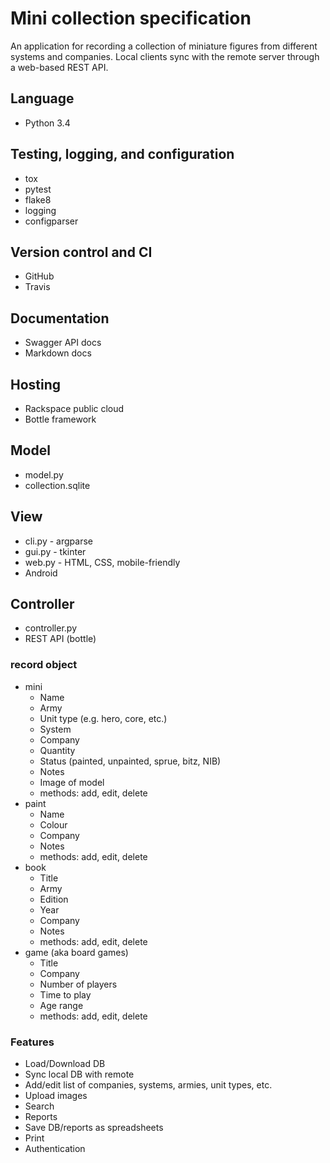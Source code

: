 # Mini collection specification

An application for recording a collection of miniature figures from different
systems and companies. Local clients sync with the remote server through a
web-based REST API.

## Language

* Python 3.4

## Testing, logging, and configuration

* tox
* pytest
* flake8
* logging
* configparser

## Version control and CI

* GitHub
* Travis

## Documentation

* Swagger API docs
* Markdown docs

## Hosting

* Rackspace public cloud
* Bottle framework

## Model

* model.py
* collection.sqlite

## View

* cli.py - argparse
* gui.py - tkinter
* web.py - HTML, CSS, mobile-friendly
* Android

## Controller

* controller.py
* REST API (bottle)

### record object
* mini
  - Name
  - Army
  - Unit type (e.g. hero, core, etc.)
  - System
  - Company
  - Quantity
  - Status (painted, unpainted, sprue, bitz, NIB)
  - Notes
  - Image of model
  - methods: add, edit, delete
* paint
  - Name
  - Colour
  - Company
  - Notes
  - methods: add, edit, delete
* book
  - Title
  - Army
  - Edition
  - Year
  - Company
  - Notes
  - methods: add, edit, delete
* game (aka board games)
  - Title
  - Company
  - Number of players
  - Time to play
  - Age range
  - methods: add, edit, delete

### Features
* Load/Download DB
* Sync local DB with remote
* Add/edit list of companies, systems, armies, unit types, etc.
* Upload images
* Search
* Reports
* Save DB/reports as spreadsheets
* Print
* Authentication
